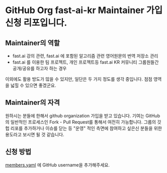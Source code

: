 # GitHub Org fast-ai-kr Maintainer 가입 신청 리포입니다.

## Maintainer의 역할

- fast.ai 강의 관련, fast.ai 에 포함된 알고리즘 관련 영어원문의 번역 저장소 관리
- fast.ai 를 이용한 팀 프로젝트, 개인 프로젝트등 fast.ai KR 커뮤니티 그룹원들간 공개/공유를 하고자 하는 경우

이외에도 활용 방도가 많을 수 있지만, 일단은 두 가지 정도를 생각 중입니다. 점점 영역을 넓힐 수 있으면 좋겠군요.

## Maintainer의 자격

원하시는 분들에 한해서 github organization 가입을 받고 있습니다.
기여는 GitHub의 일반적인 프로세스인 Fork - Pull Request를 통해서 여전히 가능합니다.
그룹의 깃헙 리포를 추가하거나 이슈를 닫는 등 "운영" 적인 측면에 참여하고 싶은신 분들을 위한 용도라고 보시면 될 것 같습니다.

## 신청 방법

[members.yaml](./members.yaml) 에 GitHub username을 추가해주세요.
